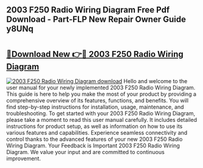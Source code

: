 ## 2003 F250 Radio Wiring Diagram Free Pdf Download - Part-FLP New Repair Owner Guide y8UNq

# <h2><a href="http://dftpfl.blite.top/?on=2003+F250+Radio+Wiring+Diagram">🔗Download New 👉🔴 2003 F250 Radio Wiring Diagram</a></h2>

[![2003 F250 Radio Wiring Diagram download](https://i.imgur.com/lujVjoI.png)](http://dftpfl.blite.top/?on=2003+F250+Radio+Wiring+Diagram)
Hello and welcome to the user manual for your newly implemented 2003 F250 Radio Wiring Diagram. This guide is here to help you make the most of your product by providing a comprehensive overview of its features, functions, and benefits. You will find step-by-step instructions for installation, usage, maintenance, and troubleshooting. To get started with your 2003 F250 Radio Wiring Diagram, please take a moment to read this user manual carefully. It includes detailed instructions for product setup, as well as information on how to use its various features and capabilities. Experience seamless connectivity and control thanks to the advanced features of your new 2003 F250 Radio Wiring Diagram. Your Feedback is Important 2003 F250 Radio Wiring Diagram. We value your input and are committed to continuous improvement.
